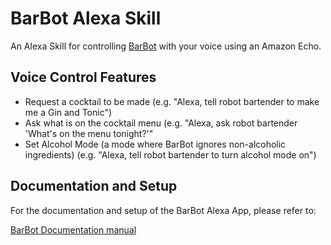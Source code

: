 # BarBot Alexa Skill
An Alexa Skill for controlling [BarBot](https://github.com/camm73/BarBot) with your voice using an Amazon Echo.

## Voice Control Features
* Request a cocktail to be made (e.g. "Alexa, tell robot bartender to make me a Gin and Tonic")
* Ask what is on the cocktail menu (e.g. "Alexa, ask robot bartender 'What's on the menu tonight?'"
* Set Alcohol Mode (a mode where BarBot ignores non-alcoholic ingredients) (e.g. "Alexa, tell robot bartender to turn alcohol mode on")

## Documentation and Setup
For the documentation and setup of the BarBot Alexa App, please refer to:

[BarBot Documentation manual](https://barbot-pi-images.s3.amazonaws.com/Barbot+Documentation.docx)
